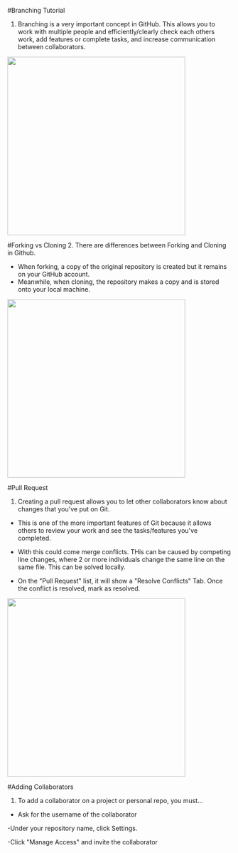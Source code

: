 #Branching Tutorial 
1. Branching is a very important concept in GitHub.
This allows you to work with multiple people and efficiently/clearly check each others work, add features or complete tasks, and increase communication between collaborators. 

<img src="https://res.cloudinary.com/practicaldev/image/fetch/s--mR6ajXwA--/c_imagga_scale,f_auto,fl_progressive,h_420,q_auto,w_1000/https://dev-to-uploads.s3.amazonaws.com/i/mcorc9jy372meofpla01.png" width="400" height="" />

#Forking vs Cloning
2. There are differences between Forking and Cloning in Github.
- When forking, a copy of the original repository is created 
but it remains on your GitHub account.
- Meanwhile, when cloning, the repository makes a copy and is stored onto your local machine.

<img src= "https://livablesoftware.com/wp-content/uploads/2017/11/code-fork-icon-64988.png" width="400" height="" />

#Pull Request
1. Creating a pull request allows you to let other collaborators know about changes that you've put on Git.
- This is one of the more important features of Git because it allows others to review your work and see the tasks/features you've completed.
- With this could come merge conflicts. THis can be caused by competing line changes, where 2 or more individuals change the same line on the same file. This can be solved locally.

- On the "Pull Request" list, it will show a "Resolve Conflicts" Tab. Once the conflict is resolved, mark as resolved.
 
 <img src= "https://atlassianblog.wpengine.com/wp-content/uploads/bitbucket411-blog-1200x-branches2.png" width="400" height="" />


 #Adding Collaborators 
 1. To add a collaborator on a project or personal repo, you must...
- Ask for the username of the collaborator 
 
-Under your repository name, click Settings.
 
 -Click "Manage Access" and invite the collaborator 